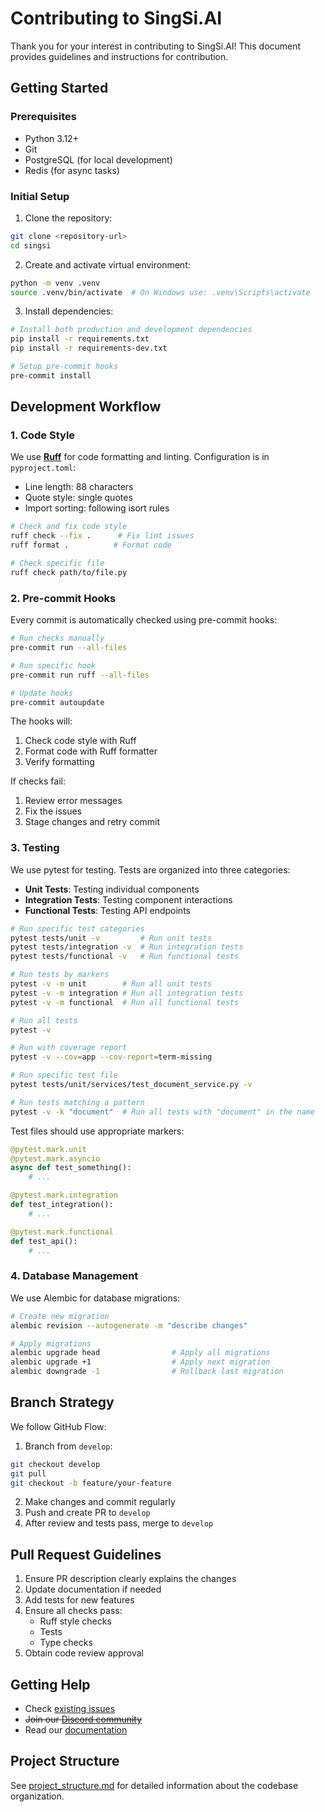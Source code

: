# Contributing to SingSi.AI

Thank you for your interest in contributing to SingSi.AI! This document provides guidelines and instructions for contribution.

## Getting Started

### Prerequisites

- Python 3.12+
- Git
- PostgreSQL (for local development)
- Redis (for async tasks)

### Initial Setup

1. Clone the repository:
```bash
git clone <repository-url>
cd singsi
```

2. Create and activate virtual environment:
```bash
python -m venv .venv
source .venv/bin/activate  # On Windows use: .venv\Scripts\activate
```

3. Install dependencies:
```bash
# Install both production and development dependencies
pip install -r requirements.txt
pip install -r requirements-dev.txt

# Setup pre-commit hooks
pre-commit install
```

## Development Workflow

### 1. Code Style

We use **[Ruff](https://docs.astral.sh/ruff/)** for code formatting and linting. Configuration is in `pyproject.toml`:

- Line length: 88 characters
- Quote style: single quotes
- Import sorting: following isort rules

```bash
# Check and fix code style
ruff check --fix .      # Fix lint issues
ruff format .          # Format code

# Check specific file
ruff check path/to/file.py
```

### 2. Pre-commit Hooks

Every commit is automatically checked using pre-commit hooks:

```bash
# Run checks manually
pre-commit run --all-files

# Run specific hook
pre-commit run ruff --all-files

# Update hooks
pre-commit autoupdate
```

The hooks will:
1. Check code style with Ruff
2. Format code with Ruff formatter
3. Verify formatting

If checks fail:
1. Review error messages
2. Fix the issues
3. Stage changes and retry commit

### 3. Testing

We use pytest for testing. Tests are organized into three categories:

- **Unit Tests**: Testing individual components
- **Integration Tests**: Testing component interactions
- **Functional Tests**: Testing API endpoints

```bash
# Run specific test categories
pytest tests/unit -v         # Run unit tests
pytest tests/integration -v  # Run integration tests
pytest tests/functional -v   # Run functional tests

# Run tests by markers
pytest -v -m unit        # Run all unit tests
pytest -v -m integration # Run all integration tests
pytest -v -m functional  # Run all functional tests

# Run all tests
pytest -v

# Run with coverage report
pytest -v --cov=app --cov-report=term-missing

# Run specific test file
pytest tests/unit/services/test_document_service.py -v

# Run tests matching a pattern
pytest -v -k "document"  # Run all tests with "document" in the name
```

Test files should use appropriate markers:
```python
@pytest.mark.unit
@pytest.mark.asyncio
async def test_something():
    # ...

@pytest.mark.integration
def test_integration():
    # ...

@pytest.mark.functional
def test_api():
    # ...
```

### 4. Database Management

We use Alembic for database migrations:

```bash
# Create new migration
alembic revision --autogenerate -m "describe changes"

# Apply migrations
alembic upgrade head                # Apply all migrations
alembic upgrade +1                  # Apply next migration
alembic downgrade -1                # Rollback last migration
```

## Branch Strategy

We follow GitHub Flow:

1. Branch from `develop`:
```bash
git checkout develop
git pull
git checkout -b feature/your-feature
```

2. Make changes and commit regularly
3. Push and create PR to `develop`
4. After review and tests pass, merge to `develop`

## Pull Request Guidelines

1. Ensure PR description clearly explains the changes
2. Update documentation if needed
3. Add tests for new features
4. Ensure all checks pass:
   - Ruff style checks
   - Tests
   - Type checks
5. Obtain code review approval

## Getting Help

- Check [existing issues](https://github.com/qavit/singsi/issues)
- ~~Join our [Discord community](#)~~
- Read our [documentation](docs/)

## Project Structure

See [project_structure.md](docs/project_structure.md) for detailed information about the codebase organization.
